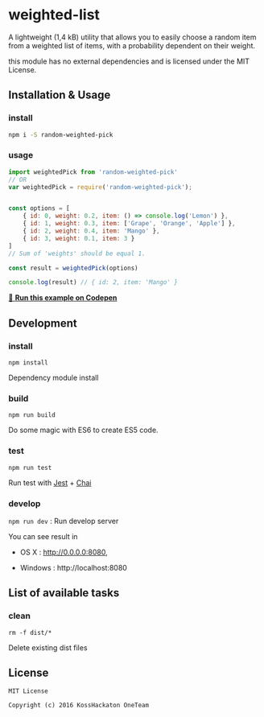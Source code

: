 # weighted-list
A lightweight (1,4 kB) utility that allows you to easily choose a random item from a weighted list of items, with a probability dependent on their weight.

this module has no external dependencies and is licensed under the MIT License.

## Installation & Usage
### install

```sh
npm i -S random-weighted-pick
```

### usage

```js
import weightedPick from 'random-weighted-pick'
// OR
var weightedPick = require('random-weighted-pick');
```

```js

const options = [
    { id: 0, weight: 0.2, item: () => console.log('Lemon') },
    { id: 1, weight: 0.3, item: ['Grape', 'Orange', 'Apple'] },
    { id: 2, weight: 0.4, item: 'Mango' },
    { id: 3, weight: 0.1, item: 3 }
]
// Sum of 'weights' should be equal 1.

const result = weightedPick(options)

console.log(result) // { id: 2, item: 'Mango' }
```
[🔄 **Run this example on Codepen**](https://codepen.io/phellipeandrade/pen/NyyNrX)

## Development
### install
`npm install`

Dependency module install
### build

`npm run build`

Do some magic with ES6 to create ES5 code.

### test

`npm run test`

Run test with [Jest](https://facebook.github.io/jest/) + [Chai](http://chaijs.com)

### develop
`npm run dev` : Run develop server

You can see result in

* OS X : http://0.0.0.0:8080,

* Windows : http://localhost:8080

## List of available tasks

### clean

 `rm -f dist/*`

 Delete existing dist files

## License
```
MIT License

Copyright (c) 2016 KossHackaton OneTeam
```
